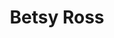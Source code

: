 ---
pid: llg68
title: Betsy Ross
location_transcription: in front of the Betsy Ross house
coordinates: "[-75.144663896341, 39.95217370459]"
zipcode: '19010'
gen_neighborhood: 
neighborhood: Brwn Mawr
outside_phl: 'Bryn Mawr PA '
age: '15'
age_range: 13-19
instagram: 
image_file_name: llg_68.jpg
proposal_transcription: |-
  Betsy Ross and her American flag

  BETSY ROSS DOB-Death
topic: History,Women
topic_summary: 0, 0, 0
type: Sculpture Statue
keywords_other: betsy ross, flag
credit: Caroline
image_labels: 
twitter: 
facebook: 
permalink: "/monuments/llg68/"
layout: item-page
---